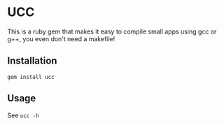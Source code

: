 UCC
===

This is a ruby gem that makes it easy to compile small apps using gcc or g++, you even don't need a makefile!

Installation
------------

`gem install ucc`


Usage
-----

See `ucc -h`